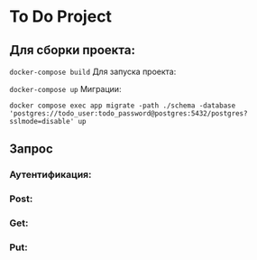 # To Do Project

## Для сборки проекта:

```docker-compose build```
Для запуска проекта:

```docker-compose up```
Миграции:

```docker compose exec app migrate -path ./schema -database 'postgres://todo_user:todo_password@postgres:5432/postgres?sslmode=disable' up```
## Запрос

### Аутентификация:


### Post:


### Get:


### Put:
